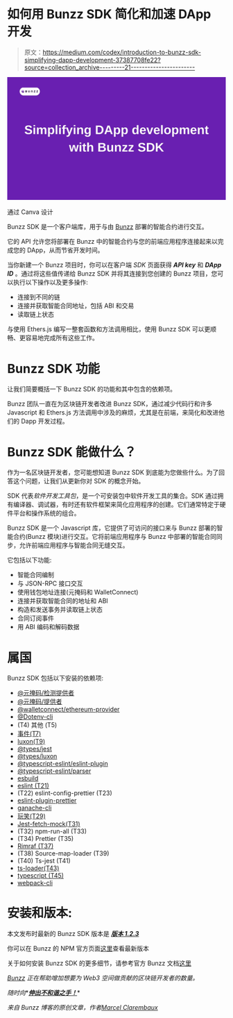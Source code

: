 # 如何用 Bunzz SDK 简化和加速 DApp 开发

> 原文：<https://medium.com/codex/introduction-to-bunzz-sdk-simplifying-dapp-development-37387708fe22?source=collection_archive---------21----------------------->

![](img/f27af7326ab2328ebd5c9e02aae7b8aa.png)

通过 Canva 设计

Bunzz SDK 是一个客户端库，用于与由 [Bunzz](https://bunzz.dev/) 部署的智能合约进行交互。

它的 API 允许您将部署在 Bunzz 中的智能合约与您的前端应用程序连接起来以完成您的 DApp，从而节省开发时间。

当你新建一个 Bunzz 项目时，你可以在客户端 *SDK* 页面获得 ***API key*** 和 ***DApp ID*** 。通过将这些值传递给 Bunzz SDK 并将其连接到您创建的 Bunzz 项目，您可以执行以下操作以及更多操作:

*   连接到不同的链
*   连接并获取智能合同地址，包括 ABI 和交易
*   读取链上状态

与使用 Ethers.js 编写一整套函数和方法调用相比，使用 Bunzz SDK 可以更顺畅、更容易地完成所有这些工作。

# Bunzz SDK 功能

让我们简要概括一下 Bunzz SDK 的功能和其中包含的依赖项。

Bunzz 团队一直在为区块链开发者改进 Bunzz SDK，通过减少代码行和许多 Javascript 和 Ethers.js 方法调用中涉及的麻烦，尤其是在前端，来简化和改进他们的 Dapp 开发过程。

# Bunzz SDK 能做什么？

作为一名区块链开发者，您可能想知道 Bunzz SDK 到底能为您做些什么。为了回答这个问题，让我们从更新你对 SDK 的概念开始。

SDK 代表*软件开发工具包*，是一个可安装包中软件开发工具的集合。SDK 通过拥有编译器、调试器，有时还有软件框架来简化应用程序的创建。它们通常特定于硬件平台和操作系统的组合。

Bunzz SDK 是一个 Javascript 库，它提供了可访问的接口来与 Bunzz 部署的智能合约(Bunzz 模块)进行交互。它将前端应用程序与 Bunzz 中部署的智能合同同步，允许前端应用程序与智能合同无缝交互。

它包括以下功能:

*   智能合同编制
*   与 JSON-RPC 接口交互
*   使用钱包地址连接(元掩码和 WalletConnect)
*   连接并获取智能合同的地址和 ABI
*   构造和发送事务并读取链上状态
*   合同订阅事件
*   用 ABI 编码和解码数据

# 属国

Bunzz SDK 包括以下安装的依赖项:

*   [@元掩码/检测提供者](https://www.npmjs.com/package/%40metamask%2Fdetect-provider)
*   [@元掩码/提供者](https://www.npmjs.com/package/%40metamask%2Fproviders)
*   [@walletconnect/ethereum-provider](https://www.npmjs.com/package/%40walletconnect%2Fethereum-provider)
*   [@Dotenv-cli](https://www.npmjs.com/package/dotenv-cli)
*   (T4) 其他 (T5)
*   [事件(T7)](https://www.npmjs.com/package/events)
*   [luxon(T9)](https://www.npmjs.com/package/luxon)
*   [@types/jest](https://www.npmjs.com/package/%40types%2Fjest)
*   [@types/luxon](https://www.npmjs.com/package/%40types%2Fluxon)
*   [@typescript-eslint/eslint-plugin](https://www.npmjs.com/package/%40typescript-eslint%2Feslint-plugin)
*   [@typescript-eslint/parser](https://www.npmjs.com/package/%40typescript-eslint%2Fparser)
*   [esbuild](https://www.npmjs.com/package/esbuild)
*   [eslint (T21)](https://www.npmjs.com/package/eslint)
*   (T22) eslint-config-prettier (T23)
*   [eslint-plugin-prettier](https://www.npmjs.com/package/eslint-plugin-prettier)
*   [ganache-cli](https://www.npmjs.com/package/ganache-cli)
*   [玩笑(T29)](https://www.npmjs.com/package/jest)
*   [Jest-fetch-mock(T31)](https://www.npmjs.com/package/jest-fetch-mock)
*   (T32) npm-run-all (T33)
*   (T34) Prettier (T35)
*   [Rimraf (T37)](https://www.npmjs.com/package/rimraf)
*   (T38) Source-map-loader (T39)
*   (T40) Ts-jest (T41)
*   [ts-loader(T43)](https://www.npmjs.com/package/ts-loader)
*   [typescript (T45)](https://www.npmjs.com/package/typescript)
*   [webpack-cli](https://www.npmjs.com/package/webpack-cli)

# 安装和版本:

本文发布时最新的 Bunzz SDK 版本是 [***版本 1.2.3***](https://www.npmjs.com/package/bunzz-sdk)

你可以在 Bunzz 的 NPM 官方页面[这里](https://www.npmjs.com/package/bunzz-sdk)查看最新版本

关于如何安装 Bunzz SDK 的更多细节，请参考官方 Bunzz 文档[这里](https://docs.bunzz.dev/product-docs/sdk/guides)

[*Bunzz*](https://www.bunzz.dev/) *正在帮助增加想要为 Web3 空间做贡献的区块链开发者的数量。*

*随时向**[***伸出不和谐之手！***](https://discord.gg/ZsqvmdBA4e)*

**来自 Bunzz 博客的原创文章，作者*[*Marcel Clarembaux*](https://blog.bunzz.dev/introduction-to-bunzz-sdk-key-functionality-for-a-speedy-dapp-development-process/?ref=hackernoon.com)*